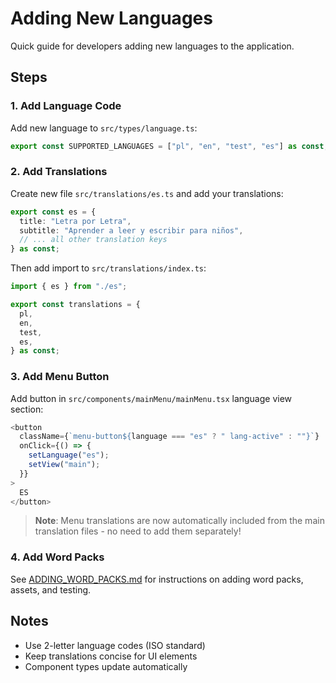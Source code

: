 # Adding New Languages

Quick guide for developers adding new languages to the application.

## Steps

### 1. Add Language Code

Add new language to `src/types/language.ts`:

```typescript
export const SUPPORTED_LANGUAGES = ["pl", "en", "test", "es"] as const;
```

### 2. Add Translations

Create new file `src/translations/es.ts` and add your translations:

```typescript
export const es = {
  title: "Letra por Letra",
  subtitle: "Aprender a leer y escribir para niños",
  // ... all other translation keys
} as const;
```

Then add import to `src/translations/index.ts`:

```typescript
import { es } from "./es";

export const translations = {
  pl,
  en,
  test,
  es,
} as const;
```

### 3. Add Menu Button

Add button in `src/components/mainMenu/mainMenu.tsx` language view section:

```typescript
<button
  className={`menu-button${language === "es" ? " lang-active" : ""}`}
  onClick={() => {
    setLanguage("es");
    setView("main");
  }}
>
  ES
</button>
```

> **Note**: Menu translations are now automatically included from the main translation files - no need to add them separately!

### 4. Add Word Packs

See [ADDING_WORD_PACKS.md](./ADDING_WORD_PACKS.md) for instructions on adding word packs, assets, and testing.

## Notes

- Use 2-letter language codes (ISO standard)
- Keep translations concise for UI elements
- Component types update automatically
